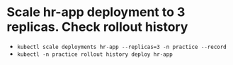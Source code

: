 # Scale hr-app deployment to 3 replicas. Check rollout history
- `kubectl scale deployments hr-app --replicas=3 -n practice --record`
- `kubectl -n practice rollout history deploy hr-app`
